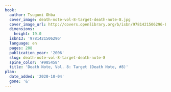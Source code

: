 ```yaml
---
book:
  author: Tsugumi Ohba
  cover_image: death-note-vol-8-target-death-note-8.jpg
  cover_image_url: http://covers.openlibrary.org/b/isbn/9781421506296-L.jpg
  dimensions:
    height: 19.0
  isbn13: '9781421506296'
  language: en
  pages: 208
  publication_year: '2006'
  slug: death-note-vol-8-target-death-note-8
  spine_color: '#985458'
  title: 'Death Note, Vol. 8: Target (Death Note, #8)'
plan:
  date_added: '2020-10-04'
  gone: '&'
---
```


